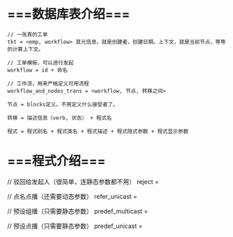 # ===数据库表介绍===

```
// 一张真的工单
tkt = <emp, workflow> 其元信息，就是创建者，创建日期。上下文，就是当前节点，等等的计算上下文。

// 工单模板，可以进行发起
workflow = id + 命名

// 工作流，用来严格定义可用流程
workflow_and_nodes_trans = <workflow, 节点, 转移之间>

节点 = blocks定义。不用定义什么接受者了。

转移 = 描述信息（verb, 状态） + 程式名

程式 = 程式别名 + 程式类名 + 程式描述 + 程式隐式参数 + 程式显示参数

```

# ===程式介绍===

// 驳回给发起人（很简单，连静态参数都不用）
reject = 

// 点名点播（还需要动态参数）
refer_unicast =

// 预设组播（只需要静态参数）
predef_multicast = 

// 预设点播（只需要静态参数）
predef_unicast = 

